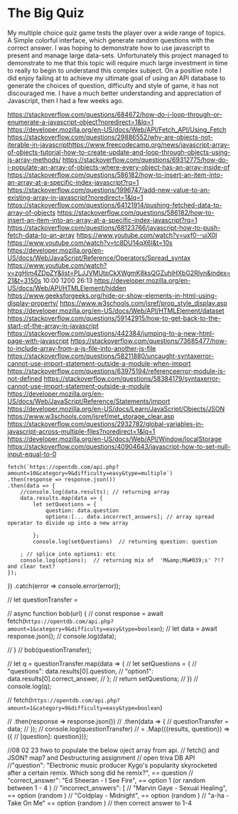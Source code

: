 # The Big Quiz 
My multiple choice quiz game tests the player over a wide range of topics. A Simple colorful interface, which generate random questions with the correct answer. 
I was hoping to demonstrate how to use javascript to present and manage large data-sets. Unfortunately this project managed to demonstrate to me that 
this topic will require much large investment in time to really to begin to understand this complex subject. On a positive note I did enjoy failing at to achieve my ultimate goal of using 
an API database to generate the choices of question, difficulty and style of game, it has not discouraged me.  I have a much better understanding and appreciation of Javascript, then I had a few 
weeks ago. 








https://stackoverflow.com/questions/684672/how-do-i-loop-through-or-enumerate-a-javascript-object?noredirect=1&lq=1
https://developer.mozilla.org/en-US/docs/Web/API/Fetch_API/Using_Fetch
https://stackoverflow.com/questions/29886552/why-are-objects-not-iterable-in-javascripthttps://www.freecodecamp.org/news/javascript-array-of-objects-tutorial-how-to-create-update-and-loop-through-objects-using-js-array-methods/
https://stackoverflow.com/questions/69312775/how-do-i-populate-an-array-of-objects-where-every-object-has-an-array-inside-of
https://stackoverflow.com/questions/586182/how-to-insert-an-item-into-an-array-at-a-specific-index-javascript?rq=1
https://stackoverflow.com/questions/1996747/add-new-value-to-an-existing-array-in-javascript?noredirect=1&lq=1
https://stackoverflow.com/questions/64121914/pushing-fetched-data-to-array-of-objects
https://stackoverflow.com/questions/586182/how-to-insert-an-item-into-an-array-at-a-specific-index-javascript?rq=1
https://stackoverflow.com/questions/68123766/javascript-how-to-push-fetch-data-to-an-array
https://www.youtube.com/watch?v=uxf0--uiX0I
https://www.youtube.com/watch?v=tc8DU14qX6I&t=10s
https://developer.mozilla.org/en-US/docs/Web/JavaScript/Reference/Operators/Spread_syntax
https://www.youtube.com/watch?v=zgHim4ZDpZY&list=PLJJVMUtpCkXWgmK8ksQGZuhlHXbG2Rlyn&index=21&t=3150s     10:00  1200 26:13
https://developer.mozilla.org/en-US/docs/Web/API/HTMLElement/hidden
https://www.geeksforgeeks.org/hide-or-show-elements-in-html-using-display-property/
https://www.w3schools.com/jsref/prop_style_display.asp
https://developer.mozilla.org/en-US/docs/Web/API/HTMLElement/dataset
https://stackoverflow.com/questions/59142915/how-to-get-back-to-the-start-of-the-array-in-javascript
https://stackoverflow.com/questions/442384/jumping-to-a-new-html-page-with-javascript
https://stackoverflow.com/questions/73685477/how-to-include-array-from-a-js-file-into-another-js-file
https://stackoverflow.com/questions/58211880/uncaught-syntaxerror-cannot-use-import-statement-outside-a-module-when-import
https://stackoverflow.com/questions/63975194/referenceerror-module-is-not-defined
https://stackoverflow.com/questions/58384179/syntaxerror-cannot-use-import-statement-outside-a-module
https://developer.mozilla.org/en-US/docs/Web/JavaScript/Reference/Statements/import
https://developer.mozilla.org/en-US/docs/Learn/JavaScript/Objects/JSON
https://www.w3schools.com/jsref/met_storage_clear.asp
https://stackoverflow.com/questions/2932782/global-variables-in-javascript-across-multiple-files?noredirect=1&lq=1
https://developer.mozilla.org/en-US/docs/Web/API/Window/localStorage
https://stackoverflow.com/questions/40904643/javascript-how-to-set-null-input-equal-to-0




    fetch(`https://opentdb.com/api.php?amount=10&category=9&difficulty=easy&type=multiple`)
    .then(response => response.json())
    .then(data => {
        //console.log(data.results); // returning array
        data.results.map(data => {
            let setQuestions = {
                question: data.question
                options:[... data.incorrect_answers]; // array spread operator to divide up into a new array
                 
            };
            console.log(setQuestions)  // returning question: question
        
        ; // splice into options1: etc
        console.log(options);  // returning mix of  'M&amp;M&#039;s' ?!? and clear text?
    });
})
    .catch(error => console.error(error));


//    let questionTransfer = 


//    async function bob(url) {
//     const response = await fetch(`https://opentdb.com/api.php?amount=1&category=9&difficulty=easy&type=boolean`);
//     let data = await response.json();
//     console.log(data);
    
// }
//  bob(questionTransfer);

// let q = questionTransfer.map(data => {
//     let setQuestions = {
//     "questions": data.results[0].question,
//     "option1": data.results[0].correct_answer,
//     };
//     return setQuestions;
// })
// console.log(q);



// fetch(`https://opentdb.com/api.php?amount=1&category=9&difficulty=easy&type=boolean`)
  
//             .then(response => response.json())
//             .then(data => {
//             questionTransfer = data;
//             });
// console.log(questionTransfer)
    //  = .Map(({results, question}) => ({
    //     [question]: question}));
    






//08 02 23 hwo to populate the below oject array from api. 
// fetch() and JSON?  map? and Destructuring assignment
// open triva DB API
//"question": "Electronic music producer Kygo&#039;s popularity skyrocketed after a certain remix. Which song did he remix?", == question
// "correct_answer": "Ed Sheeran - I See Fire",    == option 1 (or random between 1 - 4 )
// "incorrect_answers": [
// "Marvin Gaye - Sexual Healing", == option (random )
// "Coldplay - Midnight", == option (random )
// "a-ha - Take On Me" == option (random )
// then correct answer to 1-4 